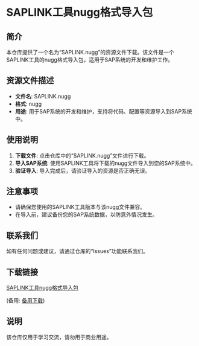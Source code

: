# SAPLINK工具nugg格式导入包

## 简介

本仓库提供了一个名为“SAPLINK.nugg”的资源文件下载。该文件是一个SAPLINK工具的nugg格式导入包，适用于SAP系统的开发和维护工作。

## 资源文件描述

- **文件名**: SAPLINK.nugg
- **格式**: nugg
- **用途**: 用于SAP系统的开发和维护，支持将代码、配置等资源导入到SAP系统中。

## 使用说明

1. **下载文件**: 点击仓库中的“SAPLINK.nugg”文件进行下载。
2. **导入SAP系统**: 使用SAPLINK工具将下载的nugg文件导入到您的SAP系统中。
3. **验证导入**: 导入完成后，请验证导入的资源是否正确无误。

## 注意事项

- 请确保您使用的SAPLINK工具版本与该nugg文件兼容。
- 在导入前，建议备份您的SAP系统数据，以防意外情况发生。

## 联系我们

如有任何问题或建议，请通过仓库的“Issues”功能联系我们。

## 下载链接
[SAPLINK工具nugg格式导入包](https://pan.quark.cn/s/ddfa53b67091) 

(备用: [备用下载](https://pan.baidu.com/s/16J5WmOFcaHSI5nAXCRFfTg?pwd=1234))

## 说明

该仓库仅用于学习交流，请勿用于商业用途。
